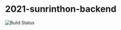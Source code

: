 # 2021-sunrinthon-backend

![Build Status](https://codebuild.ap-northeast-2.amazonaws.com/badges?uuid=eyJlbmNyeXB0ZWREYXRhIjoiei9GaURqU0pvTGoraStaYkpOa3hUN1lYTnVvL3hJVDlHNVcrZ0VlTW5STHczNXJGaXgrK1hhdUlMWk5EcTc5dFF0N0hvQWVIREJQRmFIYUNOVHpHRTVRPSIsIml2UGFyYW1ldGVyU3BlYyI6ImFuUCt1S2JUeTQ1SmNJWUIiLCJtYXRlcmlhbFNldFNlcmlhbCI6MX0%3D&branch=main)